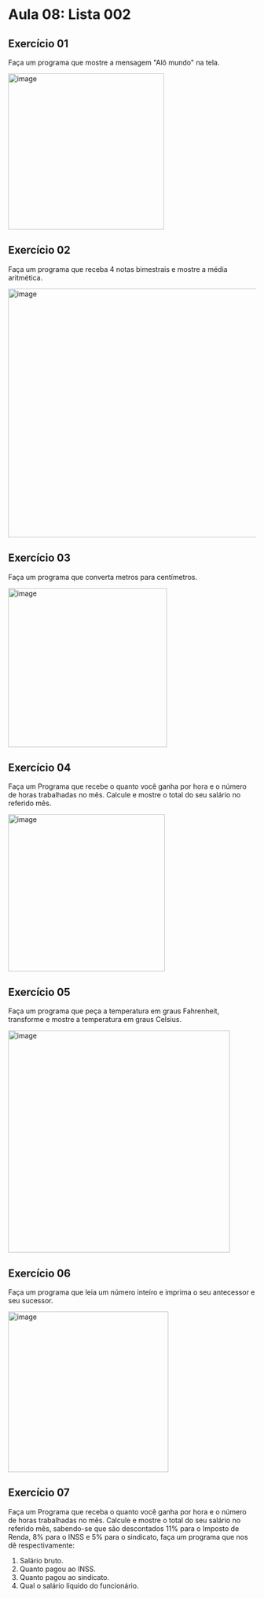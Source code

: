 <h1> Aula 08: Lista 002 </h1>

## Exercício 01 
Faça um programa que mostre a mensagem "Alô mundo" na tela.

<img width="317" alt="image" src="https://github.com/thaisbreder/Aula08_lista002/assets/133882082/f3201cf2-def8-4d1f-9062-423d4aaac51f">

## Exercício 02  
Faça um programa que receba 4 notas bimestrais e mostre a média aritmética.
 
<img width="505" alt="image" src="https://github.com/thaisbreder/Aula08_lista002/assets/133882082/e7789071-640d-4e9c-9297-3686d51e3aa4">
 
## Exercício 03 
Faça um programa que converta metros para centímetros.
 
<img width="323" alt="image" src="https://github.com/thaisbreder/Aula08_lista002/assets/133882082/d945d3c4-d6df-41fc-8d1b-560d27bc79b1">

## Exercício 04  
Faça um Programa que recebe o quanto você ganha por hora e o número de horas trabalhadas no mês. Calcule e mostre o total do seu salário no referido mês.
 
<img width="319" alt="image" src="https://github.com/thaisbreder/Aula08_lista002/assets/133882082/2b13746e-4e61-4c1f-bca8-e865ae535ec8">

## Exercício 05 
Faça um programa que peça a temperatura em graus Fahrenheit, transforme e mostre a temperatura em graus Celsius.
 
<img width="451" alt="image" src="https://github.com/thaisbreder/Aula08_lista002/assets/133882082/f9ee70d3-1e19-436b-aa2e-b9ac80dd6f88">

## Exercício 06  
Faça um programa que leia um número inteiro e imprima o seu antecessor e seu sucessor.
 
<img width="326" alt="image" src="https://github.com/thaisbreder/Aula08_lista002/assets/133882082/b7ab8855-8d0a-4ba7-b0dd-488b38c60ea5">

## Exercício 07 
Faça um Programa que receba o quanto você ganha por hora e o número de horas trabalhadas no mês. Calcule e mostre o total do seu salário no referido mês, sabendo-se que são descontados 11% para o Imposto de Renda, 8% para o INSS e 5% para o sindicato, faça um programa que nos dê respectivamente:
<ol> 
  <li>Salário bruto.</li>
  <li>Quanto pagou ao INSS.</li>
  <li>Quanto pagou ao sindicato.</li>
  <li>Qual o salário líquido do funcionário.</li>
